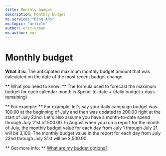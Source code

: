 ```yaml
---
title: Monthly budget
description: Monthly budget
ms.service: "Bing-Ads"
ms.topic: "article"
author: eric-urban
ms.author: eur
---
```


# Monthly budget

**What it is:**    The anticipated maximum monthly budget amount that was calculated on the date of the most recent budget change.

**      What you need to know:    **    The formula used to forecast the maximum budget for each calendar month is Spend-to-date + (daily budget x days remaining)

**      For example:     **    For example, let's say your daily campaign budget was 100.00 at the beginning of July and then was updated to 200.00 right at the start of July 22nd. Let's also assume you have a month-to-date spend through July 21st of 500.00. In August when you run a report for the month of July, the monthly budget value for each day from July 1 through July 21 will be 3,100. The monthly budget value in the report for each day from July 22nd through July 31st will be 2,500.00.

**      Get more info:    **    [What are my budget options?](../hlp_BA_CONC_AboutBudgetType.md)


